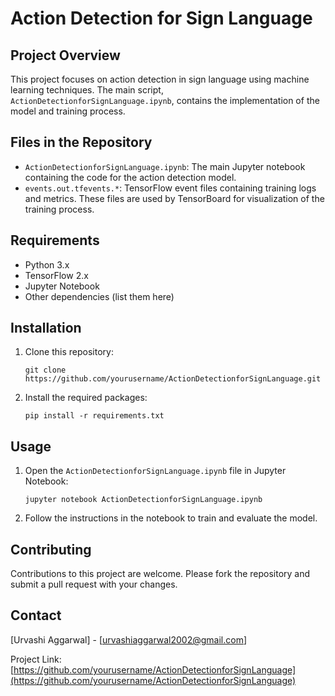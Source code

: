 # Action Detection for Sign Language

## Project Overview
This project focuses on action detection in sign language using machine learning techniques. The main script, `ActionDetectionforSignLanguage.ipynb`, contains the implementation of the model and training process.

## Files in the Repository
- `ActionDetectionforSignLanguage.ipynb`: The main Jupyter notebook containing the code for the action detection model.
- `events.out.tfevents.*`: TensorFlow event files containing training logs and metrics. These files are used by TensorBoard for visualization of the training process.

## Requirements
- Python 3.x
- TensorFlow 2.x
- Jupyter Notebook
- Other dependencies (list them here)

## Installation
1. Clone this repository:
   ```
   git clone https://github.com/yourusername/ActionDetectionforSignLanguage.git
   ```
2. Install the required packages:
   ```
   pip install -r requirements.txt
   ```

## Usage
1. Open the `ActionDetectionforSignLanguage.ipynb` file in Jupyter Notebook:
   ```
   jupyter notebook ActionDetectionforSignLanguage.ipynb
   ```
2. Follow the instructions in the notebook to train and evaluate the model.

## Contributing
Contributions to this project are welcome. Please fork the repository and submit a pull request with your changes.

## Contact
[Urvashi Aggarwal] - [urvashiaggarwal2002@gmail.com]

Project Link: [https://github.com/yourusername/ActionDetectionforSignLanguage](https://github.com/yourusername/ActionDetectionforSignLanguage)
